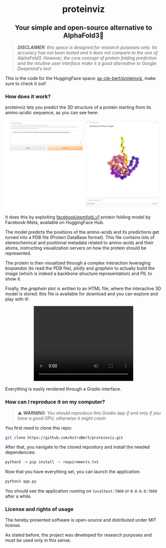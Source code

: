 <h1 align="center">proteinviz</h1>
<h2 align="center">Your simple and open-source alternative to AlphaFold3🚀</h2>

> _**DISCLAIMER**: this space is designed for research purposes only. Its accuracy has not been tested and it does not compare to the one of AlphaFold3. However, the core concept of protein folding prediction and the intuitive user interface make it a good alternative to Google Deepmind's tool_

This is the code for the HuggingFace space: [as-cle-bert/proteinviz](https://huggingface.co/spaces/as-cle-bert/proteinviz), make sure to check it out!

### How does it work?

proteinviz lets you predict the 3D structure of a protein starting from its amino-acidic sequence, as you can see here:

![example](imgs/example.png)

It does this by exploiting [facebook/esmfold_v1](https://huggingface.co/facebook/esmfold_v1) protein folding model by Facebook-Meta, available on HuggingFace Hub. 

The model predicts the positions of the amino-acids and its predictions get turned into a PDB file (Protein DataBase format). This file contains lots of stereochemical and positional metadata related to amino-acids and their atoms, instructing visualization servers on how the protein should be represented.

The protein is then visualized through a complex interaction leveraging _biopandas_ (to read the PDB file), _plotly_ and _graphein_ to actually build the image (which is indeed a backbone structure representation) and _PIL_ to show it.

Finally, the _graphein_ plot is written to an HTML file, where the interactive 3D model is stored: this file is available for download and you can explore and play with it!

<div align="center">
<video width="320" height="240" controls>
  <source src="./imgs/example_play.mp4" type="video/mp4">
  Your browser does not support the video tag.
</video>
</div>

Everything is easily rendered through a Gradio interface.

### How can I reproduce it on my computer?

>⚠️ _**WARNING**: You should reproduce this Gradio app if and only if you have a good GPU, otherwise it might crash_

You first need to clone this repo:

```bash
git clone https://github.com/AstraBert/proteinviz.git
```

After that, you navigate to the cloned repository and install the needed dependencies:

```bash
python3 -m pip install -r requirements.txt
```

Now that you have everything set, you can launch the application:

```bash
python3 app.py
```

You should see the application running on `localhost:7860` or `0.0.0.0:7860` after a while.

### License and rights of usage

The hereby presented software is open-source and distributed under MIT license.

As stated before, the project was developed for research purposes and must be used only in this sense.

